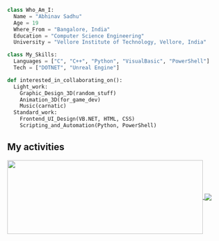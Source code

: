 ```python
class Who_Am_I:
  Name = "Abhinav Sadhu"
  Age = 19
  Where_From = "Bangalore, India"
  Education = "Computer Science Engineering"
  University = "Vellore Institute of Technology, Vellore, India"

class My_Skills:
  Languages = ["C", "C++", "Python", "VisualBasic", "PowerShell"]
  Tech = ["DOTNET", "Unreal Engine"]

def interested_in_collaborating_on():
  Light_work:
    Graphic_Design_3D(random_stuff)
    Animation_3D(for_game_dev)
    Music(carnatic)
  Standard_work:
    Frontend_UI_Design(VB.NET, HTML, CSS)
    Scripting_and_Automation(Python, PowerShell)
```

## My activities

<a href="https://github.com/Pepyn0/github-readme-stats">
  <img width=450 height=170 align="center" src="https://github-readme-stats.vercel.app/api?username=sighclone&theme=midnight-purple&show_icons=true&bg_color=0D1117&hide_border=true" />
</a>
<a href="https://github.com/Pepyn0/github-readme-stats">
  <img align="center" src="https://github-readme-stats.vercel.app/api/top-langs/?username=sighclone&theme=midnight-purple&layout=compact&bg_color=0D1117&hide_border=true" />
</a>
